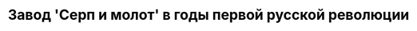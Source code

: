 ---
title: "Завод 'Серп и молот' в годы первой русской революции"
title_inner: "Особенности конструкции"
js: "/js"
css: "/css/base.css"
draft: false
description: "Московский металлический завод, в последствие ставший заводом 'Серп и молот', в начале ХХ века. Годы первой ревообции 1905 г. и период первой мировой войны"
partial: "chapter_2.html"
type: "static"
order: 2
---